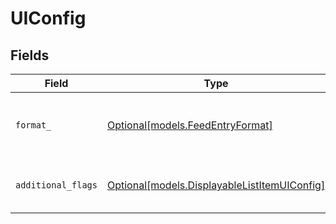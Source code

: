# UIConfig


## Fields

| Field                                                                                    | Type                                                                                     | Required                                                                                 | Description                                                                              |
| ---------------------------------------------------------------------------------------- | ---------------------------------------------------------------------------------------- | ---------------------------------------------------------------------------------------- | ---------------------------------------------------------------------------------------- |
| `format_`                                                                                | [Optional[models.FeedEntryFormat]](../models/feedentryformat.md)                         | :heavy_minus_sign:                                                                       | defines how to render this particular displayable list card                              |
| `additional_flags`                                                                       | [Optional[models.DisplayableListItemUIConfig]](../models/displayablelistitemuiconfig.md) | :heavy_minus_sign:                                                                       | UI configurations for each item of the list                                              |